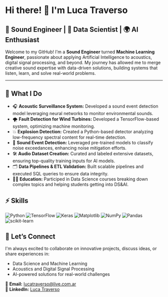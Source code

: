 # **Hi there! 👋 I'm Luca Traverso**  

## **🎸 Sound Engineer | 🤖 Data Scientist | 🌍 AI Enthusiast**  

Welcome to my GitHub! I'm a **Sound Engineer** turned **Machine Learning Engineer**, passionate about applying Artificial Intelligence to acoustics, digital signal processing, and beyond. My journey has allowed me to merge creative sound expertise with data-driven solutions, building systems that listen, learn, and solve real-world problems.  

---

## **🔧 What I Do**  

- 🎧 **Acoustic Surveillance System:** Developed a sound event detection model leveraging neural networks to monitor environmental sounds.
- 🌪 **Fault Detection for Wind Turbines:** Developed a TensorFlow-based system, optimizing machine monitoring.  
- 💥 **Explosion Detection:** Created a Python-based detector analyzing low-frequency spectral content for real-time detection.  
- 🎵 **Sound Event Detection:** Leveraged pre-trained models to classify noise exceedances, enhancing noise mitigation efforts.  
- 🛠 **Audio Dataset Creation:** Curated and labeled extensive datasets, ensuring top-quality training inputs for AI models.  
- 🗂 **Data Pipelines & ETL Validation:** Built scalable pipelines and executed SQL queries to ensure data integrity.  
- 👨‍🏫 **Education:** Participed in Data Science courses breaking down complex topics and helping students getting into DS&AI.

## **⚡ Skills**  

![Python](https://img.shields.io/badge/python-3670A0?style=for-the-badge&logo=python&logoColor=ffdd54)
![TensorFlow](https://img.shields.io/badge/TensorFlow-%23FF6F00.svg?style=for-the-badge&logo=TensorFlow&logoColor=white)
![Keras](https://img.shields.io/badge/Keras-%23D00000.svg?style=for-the-badge&logo=Keras&logoColor=white)
![Matplotlib](https://img.shields.io/badge/Matplotlib-%23ffffff.svg?style=for-the-badge&logo=Matplotlib&logoColor=black)
![NumPy](https://img.shields.io/badge/numpy-%23013243.svg?style=for-the-badge&logo=numpy&logoColor=white)
![Pandas](https://img.shields.io/badge/pandas-%23150458.svg?style=for-the-badge&logo=pandas&logoColor=white)
![scikit-learn](https://img.shields.io/badge/scikit--learn-%23F7931E.svg?style=for-the-badge&logo=scikit-learn&logoColor=white)

## **💬 Let’s Connect**  

I'm always excited to collaborate on innovative projects, discuss ideas, or share experiences in:  
- Data Science and Machine Learning  
- Acoustics and Digital Signal Processing  
- AI-powered solutions for real-world challenges  

📧 **Email:** lucatraverso@live.com.ar  
🔗 **LinkedIn:** [Luca Traverso](https://linkedin.com/in/lucatraverso)  

<!--
**lucatraverso/lucatraverso** is a ✨ _special_ ✨ repository because its `README.md` (this file) appears on your GitHub profile.

Here are some ideas to get you started:

- 🔭 I’m currently working on ...
- 🌱 I’m currently learning ...
- 👯 I’m looking to collaborate on ...
- 🤔 I’m looking for help with ...
- 💬 Ask me about ...
- 📫 How to reach me: ...
- 😄 Pronouns: ...
- ⚡ Fun fact: ...
-->
